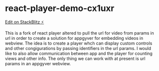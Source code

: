 # react-player-demo-cx1uxr

[Edit on StackBlitz ⚡️](https://stackblitz.com/edit/react-player-demo-cx1uxr)

This is a fork of react player altered to pull the url for video from params in url in order to create a solution for appgyver for embedding videos in webview.  The idea is to create a player whch can display custom controls and other congigurations by passing identifiers in the url params.  I would like to also allow communication between app and the player for counting views and other info.  The only thing we can work with at present is url params in an appgyver webview.
